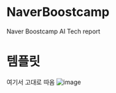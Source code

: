 # NaverBoostcamp
Naver Boostcamp AI Tech report

# 템플릿
여기서 고대로 따옴
![image](https://github.com/user-attachments/assets/f85715ee-8752-4d31-b64e-b8bef2e203fb)
